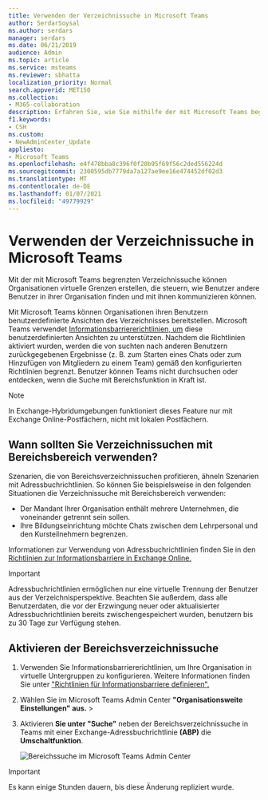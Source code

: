 ```yaml
---
title: Verwenden der Verzeichnissuche in Microsoft Teams
author: SerdarSoysal
ms.author: serdars
manager: serdars
ms.date: 06/21/2019
audience: Admin
ms.topic: article
ms.service: msteams
ms.reviewer: sbhatta
localization_priority: Normal
search.appverid: MET150
ms.collection:
- M365-collaboration
description: Erfahren Sie, wie Sie mithilfe der mit Microsoft Teams begrenzten Verzeichnissuche benutzerdefinierte Ansichten des Verzeichnisses bereitstellen.
f1.keywords:
- CSH
ms.custom:
- NewAdminCenter_Update
appliesto:
- Microsoft Teams
ms.openlocfilehash: e4f478bba8c396f0f20b95f69f56c2ded556224d
ms.sourcegitcommit: 2300595db7779da7a127ae9ee16e474452df02d3
ms.translationtype: MT
ms.contentlocale: de-DE
ms.lasthandoff: 01/07/2021
ms.locfileid: "49779929"
---
```

# <a name="use-microsoft-teams-scoped-directory-search"></a>Verwenden der Verzeichnissuche in Microsoft Teams

Mit der mit Microsoft Teams begrenzten Verzeichnissuche können Organisationen virtuelle Grenzen erstellen, die steuern, wie Benutzer andere Benutzer in ihrer Organisation finden und mit ihnen kommunizieren können. 

Mit Microsoft Teams können Organisationen ihren Benutzern benutzerdefinierte Ansichten des Verzeichnisses bereitstellen. Microsoft Teams verwendet [Informationsbarriererichtlinien, um](https://docs.microsoft.com/microsoft-365/compliance/information-barriers) diese benutzerdefinierten Ansichten zu unterstützen. Nachdem die Richtlinien aktiviert wurden, werden die von suchten nach anderen Benutzern zurückgegebenen Ergebnisse (z. B. zum Starten eines Chats oder zum Hinzufügen von Mitgliedern zu einem Team) gemäß den konfigurierten Richtlinien begrenzt. Benutzer können Teams nicht durchsuchen oder entdecken, wenn die Suche mit Bereichsfunktion in Kraft ist. 

> [!NOTE]
> In Exchange-Hybridumgebungen funktioniert dieses Feature nur mit Exchange Online-Postfächern, nicht mit lokalen Postfächern.

## <a name="when-should-you-use-scoped-directory-searches"></a>Wann sollten Sie Verzeichnissuchen mit Bereichsbereich verwenden?

Szenarien, die von Bereichsverzeichnissuchen profitieren, ähneln Szenarien mit Adressbuchrichtlinien. So können Sie beispielsweise in den folgenden Situationen die Verzeichnissuche mit Bereichsbereich verwenden:

- Der Mandant Ihrer Organisation enthält mehrere Unternehmen, die voneinander getrennt sein sollen. 
- Ihre Bildungseinrichtung möchte Chats zwischen dem Lehrpersonal und den Kursteilnehmern begrenzen. 
 
Informationen zur Verwendung von Adressbuchrichtlinien finden Sie in den [Richtlinien zur Informationsbarriere in Exchange Online.](https://docs.microsoft.com/microsoft-365/compliance/information-barriers)

> [!IMPORTANT]
> Adressbuchrichtlinien ermöglichen nur eine virtuelle Trennung der Benutzer aus der Verzeichnisperspektive. Beachten Sie außerdem, dass alle Benutzerdaten, die vor der Erzwingung neuer oder aktualisierter Adressbuchrichtlinien bereits zwischengespeichert wurden, benutzern bis zu 30 Tage zur Verfügung stehen.

## <a name="turn-on-scoped-directory-search"></a>Aktivieren der Bereichsverzeichnissuche

1. Verwenden Sie Informationsbarriererichtlinien, um Ihre Organisation in virtuelle Untergruppen zu konfigurieren. Weitere Informationen finden Sie unter ["Richtlinien für Informationsbarriere definieren".](https://docs.microsoft.com/microsoft-365/compliance/information-barriers-policies)

2. Wählen Sie im Microsoft Teams Admin Center **"Organisationsweite Einstellungen" aus.**  >  

3. Aktivieren **Sie unter "Suche"** neben der Bereichsverzeichnissuche in Teams mit einer Exchange-Adressbuchrichtlinie **(ABP)** die **Umschaltfunktion**.

    ![Bereichssuche im Microsoft Teams Admin Center](media/teams-scoped-directory-search-image1.png)


> [!IMPORTANT]
> Es kann einige Stunden dauern, bis diese Änderung repliziert wurde.

